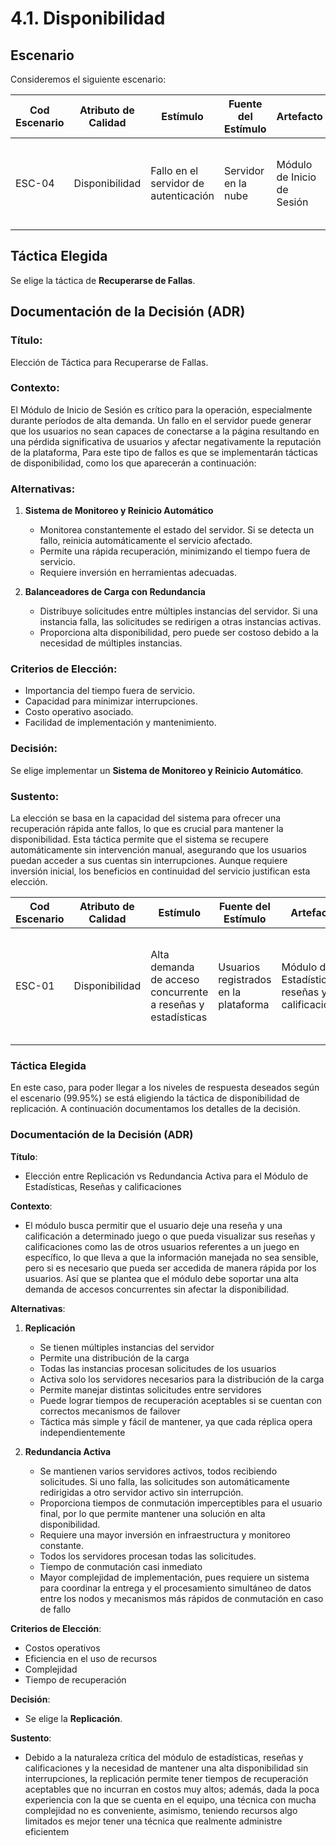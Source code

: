 # 4.1. Disponibilidad

## Escenario
Consideremos el siguiente escenario:

| Cod Escenario | Atributo de Calidad | Estímulo                          | Fuente del Estímulo | Artefacto                         | Entorno                                 | Respuesta                                      | Medida de Respuesta               |
|---------------|---------------------|-----------------------------------|---------------------|-----------------------------------|-----------------------------------------|------------------------------------------------|-----------------------------------|
| ESC-04        | Disponibilidad       | Fallo en el servidor de autenticación | Servidor en la nube  | Módulo de Inicio de Sesión       | Operación en horario laboral con alta demanda | El sistema se recupera automáticamente y permite el inicio de sesión sin interrupciones | El sistema mantiene una disponibilidad del 99.9% anual |

## Táctica Elegida
Se elige la táctica de **Recuperarse de Fallas**.

## Documentación de la Decisión (ADR)

### Título:
Elección de Táctica para Recuperarse de Fallas.

### Contexto:
El Módulo de Inicio de Sesión es crítico para la operación, especialmente durante períodos de alta demanda. Un fallo en el servidor puede generar que los usuarios no sean capaces de conectarse a la página resultando en una pérdida significativa de usuarios y afectar negativamente la reputación de la plataforma, Para este tipo de fallos es que se implementarán tácticas de disponibilidad, como los que aparecerán a continuación:

### Alternativas:

1. **Sistema de Monitoreo y Reinicio Automático**
   - Monitorea constantemente el estado del servidor. Si se detecta un fallo, reinicia automáticamente el servicio afectado.
   - Permite una rápida recuperación, minimizando el tiempo fuera de servicio.
   - Requiere inversión en herramientas adecuadas.

2. **Balanceadores de Carga con Redundancia**
   - Distribuye solicitudes entre múltiples instancias del servidor. Si una instancia falla, las solicitudes se redirigen a otras instancias activas.
   - Proporciona alta disponibilidad, pero puede ser costoso debido a la necesidad de múltiples instancias.

### Criterios de Elección:
- Importancia del tiempo fuera de servicio.
- Capacidad para minimizar interrupciones.
- Costo operativo asociado.
- Facilidad de implementación y mantenimiento.

### Decisión:
Se elige implementar un **Sistema de Monitoreo y Reinicio Automático**.

### Sustento:
La elección se basa en la capacidad del sistema para ofrecer una recuperación rápida ante fallos, lo que es crucial para mantener la disponibilidad. Esta táctica permite que el sistema se recupere automáticamente sin intervención manual, asegurando que los usuarios puedan acceder a sus cuentas sin interrupciones. Aunque requiere inversión inicial, los beneficios en continuidad del servicio justifican esta elección.

| **Cod Escenario** | **Atributo de Calidad** | **Estímulo**                           | **Fuente del Estímulo** | **Artefacto**                  | **Entorno**                         | **Respuesta**                                                | **Medida de Respuesta**                             |
|------------------|-------------------------|----------------------------------------|-------------------------|--------------------------------|-------------------------------------|-------------------------------------------------------------|-----------------------------------------------------|
| ESC-01           | Disponibilidad           | Alta demanda de acceso concurrente a reseñas y estadísticas  | Usuarios registrados en la plataforma      | Módulo de Estadísticas, reseñas y calificaciones | Operación en horario laboral con alta demanda                | El sistema sigue respondiendo sin degradación en el rendimiento   | El sistema mantiene una disponibilidad del 99.95% durante picos de hasta 1000 usuarios concurrentes|


### Táctica Elegida
En este caso, para poder llegar a los niveles de respuesta deseados según el escenario (99.95%) se está eligiendo la táctica de disponibilidad de replicación. A continuación documentamos los detalles de la decisión.

### Documentación de la Decisión (ADR)

**Título**:  
- Elección entre Replicación vs Redundancia Activa para el Módulo de Estadísticas, Reseñas y calificaciones

**Contexto**:  
- El módulo busca permitir que el usuario deje una reseña y una calificación a determinado juego o que pueda visualizar sus reseñas y calificaciones como las de otros usuarios referentes a un juego en específico, lo que lleva a que la información manejada no sea sensible, pero si es necesario que pueda ser accedida de manera rápida por los usuarios. Así que se plantea que el módulo debe soportar una alta demanda de accesos concurrentes sin afectar la disponibilidad.

**Alternativas**:
1. **Replicación**  
   - Se tienen múltiples instancias del servidor
   - Permite una distribución de la carga
   - Todas las instancias procesan solicitudes de los usuarios 
   - Activa solo los servidores necesarios para la distribución de la carga
   - Permite manejar distintas solicitudes entre servidores
   - Puede lograr tiempos de recuperación aceptables si se cuentan con correctos mecanismos de failover
   - Táctica más simple y fácil de mantener, ya que cada réplica opera independientemente

2. **Redundancia Activa**  
   - Se mantienen varios servidores activos, todos recibiendo solicitudes. Si uno falla, las solicitudes son automáticamente redirigidas a otro servidor activo sin interrupción.
   - Proporciona tiempos de conmutación imperceptibles para el usuario final, por lo que permite mantener una solución en alta disponibilidad.
   - Requiere una mayor inversión en infraestructura y monitoreo constante.
   - Todos los servidores procesan todas las solicitudes.
   - Tiempo de conmutación casi inmediato
   - Mayor complejidad de implementación, pues requiere un sistema para coordinar la entrega y el procesamiento simultáneo de datos entre los nodos y mecanismos más rápidos de conmutación en caso de fallo
 

**Criterios de Elección**:  
- Costos operativos
- Eficiencia en el uso de recursos
- Complejidad
- Tiempo de recuperación

**Decisión**:  
- Se elige la **Replicación**.

**Sustento**:  
- Debido a la naturaleza crítica del módulo de estadísticas, reseñas y calificaciones y la necesidad de mantener una alta disponibilidad sin interrupciones, la replicación permite tener tiempos de recuperación aceptables que no incurran en costos muy altos; además, dada la poca experiencia con la que se cuenta en el equipo, una técnica con mucha complejidad no es conveniente, asimismo, teniendo recursos algo limitados es mejor tener una técnica que realmente administre eficientem
